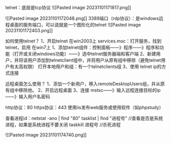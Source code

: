 
telnet：底层是tcp协议
![[Pasted image 20231101171817.png]]

![[Pasted image 20231101172048.png]]
3389端口（rdp协议）：是windows远程桌面的服务端口，可以说就是一个图形化的telnet
![[Pasted image 20231101172403.png]]

如何使用telnet？
1、开启telnet
	在win2003上
		services.msc：打开服务，找到telnet，启用
	在win7上
		1、添加telnet组件：控制面板——》程序——》程序和功能（打开或关闭windows功能）——》选中telnet服务器端和客户端
2、新建用户，并将该用户添加到telnetclient组中，并将用户从原有组中移除（避免telnet用户有太高权限）
打开本地用户和组：有一个telnetclients组
3、使用 telnet  ip的方式连接
	

远程桌面怎么使用？
1、添加一个新用户，移入remoteDesktopUsers组，并从原有组中移除他。
2、开启远程桌面
3、连接
	mstsc——》输入远程连接目标的ip——》输入用户名密码


http协议：80
https协议：443
使用iis发布web服务或使用软件（如phpstudy）

查看进程id：netstat -ano | find "80"
tasklist | find "进程号" //查看是否是系统进程，如果是系统进程不要关闭
taskkill  进程号        //杀死进程

![[Pasted image 20231101174740.png]]







